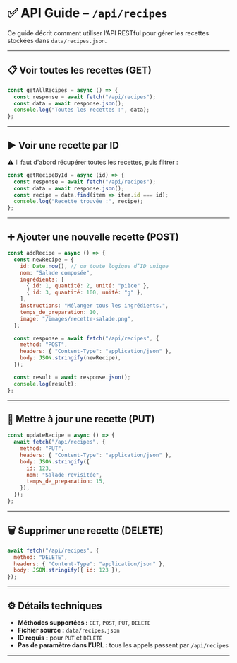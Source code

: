 
# ✅ API Guide – `/api/recipes`

Ce guide décrit comment utiliser l’API RESTful pour gérer les recettes stockées dans `data/recipes.json`.

---

## 📋 Voir toutes les recettes (GET)

```js
const getAllRecipes = async () => {
  const response = await fetch("/api/recipes");
  const data = await response.json();
  console.log("Toutes les recettes :", data);
};
```

---

## ▶ Voir une recette par ID

⚠️ Il faut d'abord récupérer toutes les recettes, puis filtrer :

```js
const getRecipeById = async (id) => {
  const response = await fetch("/api/recipes");
  const data = await response.json();
  const recipe = data.find(item => item.id === id);
  console.log("Recette trouvée :", recipe);
};
```

---

## ➕ Ajouter une nouvelle recette (POST)

```js
const addRecipe = async () => {
  const newRecipe = {
    id: Date.now(), // ou toute logique d’ID unique
    nom: "Salade composée",
    ingrédients: [
      { id: 1, quantité: 2, unité: "pièce" },
      { id: 3, quantité: 100, unité: "g" },
    ],
    instructions: "Mélanger tous les ingrédients.",
    temps_de_preparation: 10,
    image: "/images/recette-salade.png",
  };

  const response = await fetch("/api/recipes", {
    method: "POST",
    headers: { "Content-Type": "application/json" },
    body: JSON.stringify(newRecipe),
  });

  const result = await response.json();
  console.log(result);
};
```

---

## 📝 Mettre à jour une recette (PUT)

```js
const updateRecipe = async () => {
  await fetch("/api/recipes", {
    method: "PUT",
    headers: { "Content-Type": "application/json" },
    body: JSON.stringify({
      id: 123,
      nom: "Salade revisitée",
      temps_de_preparation: 15,
    }),
  });
};
```

---

## 🗑 Supprimer une recette (DELETE)

```js
await fetch("/api/recipes", {
  method: "DELETE",
  headers: { "Content-Type": "application/json" },
  body: JSON.stringify({ id: 123 }),
});
```

---

## ⚙️ Détails techniques

- **Méthodes supportées :** `GET`, `POST`, `PUT`, `DELETE`
- **Fichier source :** `data/recipes.json`
- **ID requis :** pour `PUT` et `DELETE`
- **Pas de paramètre dans l’URL :** tous les appels passent par `/api/recipes`

---

